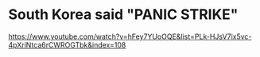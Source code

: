 # South Korea said "PANIC STRIKE"

https://www.youtube.com/watch?v=hFey7YUoOQE&list=PLk-HJsV7ix5vc-4pXriNtca6rCWROGTbk&index=108
